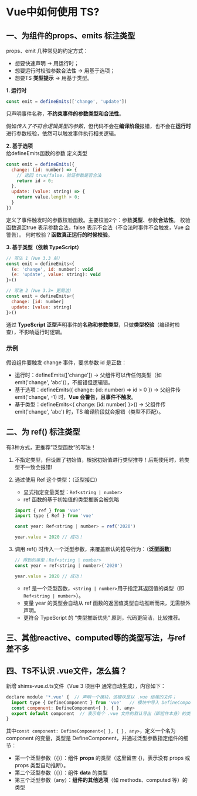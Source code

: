# Vue中如何使用 TS?

## 一、为组件的props、emits 标注类型
props、emit 几种常见的约定方式：

* 想要快速声明 → 用运行时；
* 想要运行时校验参数合法性 → 用基于选项；
* 想要TS **类型提示** → 用基于类型。

**1. 运行时**
```js
const emit = defineEmits(['change', 'update'])
```
只声明事件名称，**不约束事件的参数类型和合法性**。 

假如*传入了不符合逻辑类型的参数*，但代码不会在**编译阶段**报错，也不会在**运行时**进行参数校验，依然可以触发事件执行相关逻辑。

**2. 基于选项**  
给defineEmits函数的参数 定义类型
```js
const emit = defineEmits({
  change: (id: number) => {
    // 返回 true/false，验证参数是否合法
    return id > 0; 
  },
  update: (value: string) => {
    return value.length > 0;
  }
})
```
定义了事件触发时的参数校验函数。主要校验2个：参数**类型**、参数**合法性**。
校验函数返回true 表示参数合法，false 表示不合法（不合法时事件不会触发，Vue 会警告）。
何时校验？**函数真正运行的时候校验**。

**3. 基于类型（依赖 TypeScript）**   
```js
// 写法 1（Vue 3.3 前）
const emit = defineEmits<{
  (e: 'change', id: number): void
  (e: 'update', value: string): void
}>()

// 写法 2（Vue 3.3+ 更简洁）
const emit = defineEmits<{
  change: [id: number]
  update: [value: string]
}>()
```
通过 **TypeScript 泛型**声明事件的**名称和参数类型**，只做**类型校验**（编译时检查），不影响运行时逻辑。


### 示例

假设组件要触发 change 事件，要求参数 id 是正数：

* 运行时：defineEmits(['change']) → 父组件可以传任何类型（如 emit('change', 'abc')），不报错但逻辑错。
* 基于选项：defineEmits({ change: (id: number) => id > 0 }) → 父组件传 emit('change', -1) 时，**Vue 会警告，且事件不触发**。
* 基于类型：defineEmits<{ change: [id: number] }>() → 父组件传 emit('change', 'abc') 时，TS 编译阶段就会报错（类型不匹配）。


## 二、为 ref() 标注类型
有3种方式，更推荐”泛型函数“的写法！

1. 不指定类型，但设置了初始值，根据初始值进行类型推导！后期使用时，若类型不一致会报错!
2. 通过使用 Ref 这个类型：（泛型接口）
    * 显式指定变量类型：```Ref<string | number>```
    * ref 函数的基于初始值的类型推断会被忽略
    ```js
    import { ref } from 'vue'
    import type { Ref } from 'vue'

    const year: Ref<string | number> = ref('2020')

    year.value = 2020 // 成功！
    ```

3. 调用 ref() 时传入一个泛型参数，来覆盖默认的推导行为：（**泛型函数**）
    ```js
    // 得到的类型：Ref<string | number>
    const year = ref<string | number>('2020')

    year.value = 2020 // 成功！
    ```
    * ref 是一个泛型函数，```<string | number>```用于指定其返回值的类型（即 ```Ref<string | number>```）。
    * 变量 year 的类型会自动从 ref 函数的返回值类型自动推断而来，无需额外声明。
    * 更符合 TypeScript 的 “类型推断优先” 原则，代码更简洁，比较推荐。


## 三、其他reactive、computed等的类型写法，与ref差不多

## 四、TS不认识 .vue文件，怎么搞？
新增 shims-vue.d.ts文件（Vue 3 项目中 通常自动生成），内容如下：
```js
declare module '*.vue' {  // 声明一个模块，该模块是以 .vue 结尾的文件；
  import type { DefineComponent } from 'vue'   // 模块中导入 DefineComponent 类型。
  const component: DefineComponent<{ }, { }, any>
  export default component  // 表示每个 .vue 文件的默认导出（即组件本身）的类型是 component
}
```

其中`const component: DefineComponent<{ }, { }, any>`，定义一个名为 component 的变量，类型是 DefineComponent，并通过泛型参数指定组件的细节：
* 第一个泛型参数（{}）：组件 **props** 的类型（这里留空 {}，表示没有 props 或 props 类型自动推断）。
* 第二个泛型参数（{}）：组件 **data** 的类型
* 第三个泛型参数（any）：**组件的其他选项**（如 methods、computed 等）的类型

